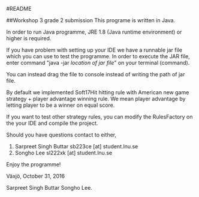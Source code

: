 #README

##Workshop 3 grade 2 submission
This programe is written in Java.

In order to run Java programme, JRE 1.8 (Java runtime environment) or higher is required.

If you have problem with setting up your IDE we have a runnable jar file which you can use to test the programme.
In order to execute the JAR file, enter command "java -jar _location of jar file_" on your terminal (command).

You can instead drag the file to console instead of writing the path of jar file.

By default we implemented Soft17Hit hitting rule with American new game strategy + player advantage winning rule.
We mean player advantage by letting player to be a winner on equal score.

If you want to test other strategy rules, you can modify the RulesFactory on the your IDE and compile the project.

Should you have questions contact to either,

1. Sarpreet Singh Buttar sb223ce [at] student.lnu.se
2. Songho Lee sl222xk [at] student.lnu.se

Enjoy the programme!

Växjö, October 31, 2016

Sarpreet Singh Buttar
Songho Lee.
